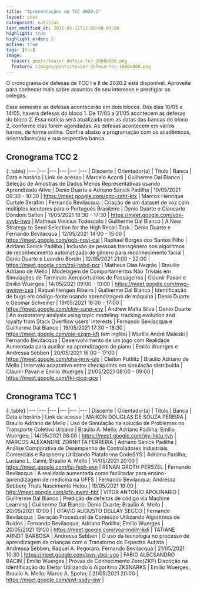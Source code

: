 ```yaml
---
title: "Apresentações de TCC 2020.2"
layout: post
categories: noticias
last_modified_at: 2021-05-12T12:00:00-03:00
highlight: true
highlight_order: 1
active: true
tags: [tcc]
image:
  teaser: posts/teaser-defesa-tcc-1600x800.png
  feature: /images/posts/teaser-defesa-tcc-1600x800.png
---
```


O cronograma de defesas de TCC I e II de 2020.2 está disponível. Aproveite para conhecer mais sobre assuntos de seu interesse e prestigiar os colegas.

Esse semestre as defesas acontecerão em dois blocos. Dos dias 10/05 a 14/05, haverá defesas do bloco 1. De 17/05 a 21/05 acontecem as defesas do bloco 2. Essa notícia será atualizada com as datas das bancas do bloco 2, conforme elas forem agendadas. As defesas acontecem em vários turnos, de forma online. Confira abaixo a programação com os acadêmicos, orientadores(as) e sua respectiva banca.

## Cronograma TCC 2

{:.table}
|--- |--- |--- |--- |--- |--- |
Discente | Orientador(a) | Título | Banca |	Data e horário | Link de acesso |
Marcelo Acordi | Guilherme Dal Bianco | Seleção de Amostras de Dados Menos Representativas usando Aprendizado Ativo |  Denio Duarte e Adriano Sanick Padilha | 10/05/2021 09:30 - 10:30 | https://meet.google.com/qgc-zaht-ktx |
Marcos Henrique Curtale Serafim | Fernando Bevilacqua | Criação de um dataset de voz com múltiplos locutores para o Português Brasileiro | Denio Duarte e Giancarlo Dondoni Salton | 11/05/2021 18:30 - 17:30 | https://meet.google.com/vdx-xyvb-hwo |
Matheus Vinícius Todescato | Guilherme Dal Bianco | A New Strategy to Seed Selection for the High Recall Task | Denio Duarte e Fernando Bevilacqua | 12/05/2021 14:00 - 15:00 | https://meet.google.com/qob-nqvj-cai |
Raphael Borges dos Santos Filho | Adriano Sanick Padilha | Inclusão de pessoas transgênero nos algoritmos de  reconhecimento automatizado de gênero para reconhecimento facial |  Denio Duarte e Leandro Bordin | 12/05/2021 21:00 - 22:00 | https://meet.google.com/zxj-hebd-pcr |
Matheus Dias Negrão | Brauilio Adriano de  Mello | Modelagem de Comportamentos Não Triviais em Simulações de Terminais Aeroportuários de Passageiros |  Claunir Pavan e Emilio Wuerges | 14/05/2021 09:00 - 10:00 | https://meet.google.com/nwg-gwmw-csq |
Raquel Hengen Ribeiro | Guilherme Dal Bianco | Identificação de bugs em código-fonte usando aprendizagem de máquina |  Denio Duarte e Geomar Schreiner | 19/05/2021 16:00 - 17:00 | https://meet.google.com/ckw-sunp-xny |
Andrew Malta Silva | Denio Duarte | An exploratory analysis using topic modeling: tracking evolution and loyalty from Stack Overflow users’ interests | Fernando Bevilacqua e Guilherme Dal Bianco | 19/05/2021 17:30 - 18:30 | https://meet.google.com/oie-xzgm-kfj (em inglês) |
Murillo André Maleski | Fernando Bevilacqua | Desenvolvimento de um jogo com Realidade Aumentada para auxiliar na aprendizagem de piano |  Emilio Wuerges e Andressa Sebben | 20/05/2021 16:00 - 17:00 | https://meet.google.com/oha-jnrw-ujo |
Cleiton Puttlitz | Braulio Adriano de Mello | Intervalo adaptativo entre checkpoints  em simulação distribuída | Claunir Pavan e Emílio Wuerges | 21/05/2021 08:00 - 09:00 | https://meet.google.com/fkj-cicq-gce |


## Cronograma TCC 1

{:.table}
|--- |--- |--- |--- |--- |--- |
Discente | Orientador(a) | Título | Banca |	Data e horário | Link de acesso |
MAIKON DOUGLAS DE SOUZA PEREIRA | Braulio Adriano de Mello | Uso de Simulação na solução de Problemas no Transporte Coletivo Urbano | Braulio A. Mello; Adriano Padilha; Emílio Wuerges; | 14/05/2021 08:00 | https://meet.google.com/xjy-hktu-tyn |
MARCOS ALEXANDRE ZORNITTA FERREIRA | Adriano Sanick Padilha | Análise Comparativa de Desempenho de Controladores Industriais Comerciais e Raspberry Utilizando Plataforma CodeSYS | Adriano Padilha; Luciano L. Caimi; Braulio A. Mello | 14/05/2021 20:00 | https://meet.google.com/fsi-fexh-eyn |
RENAN GROTH PERSZEL | Fernando Bevilacqua | A realidade aumentada como facilitador para ensino-aprendizagem de medicina na UFFS | Fernando Bevilacqua; Andressa Sebben; Thais Nascimento Helou | 19/05/2021 19:00 | http://meet.google.com/pfz-awmi-hbf |
VITOR ANTONIO APOLINARIO | Guilherme Dal Bianco | Predição de defeitos de código via Machine Learning | Guilherme Dal Bianco; Denio Duarte; Braulio A. Mello | 20/05/2021 10:00 | |
OTÁVIO AUGUSTO DELLAY SECCO | Fernando Bevilacqua | Geração Procedural de Conteúdo Utilizando Algoritmos de Ruídos | Fernando Bevilacqua; Adriano Padilha; Emílio Wuerges | 20/05/2021 13:00 | https://meet.google.com/yoa-mdim-kdi |
TATIANE ARNDT BARBOSA | Andressa Sebben | O uso da tecnologia no processo de aprendizagem de crianças com o Transtorno do Espectro Autista |  Andressa Sebben; Raquel A. Pegoraro; Fernando Bevilacqua | 21/05/2021 10:30 | https://meet.google.com/qyn-ybci-vgo |
FABIO ALECSANDRO BACIN | Emílio Wuerges | Provas de Conhecimento Zero(ZKP) Discrição na Identificação do Eleitor Utilizando o Algoritmo ZKSNARKS | Emílio Wuerges; Braulio A. Mello; Marco A. Spohn; | 21/05/2021 20:00 | https://meet.google.com/swt-ssdy-isw |

